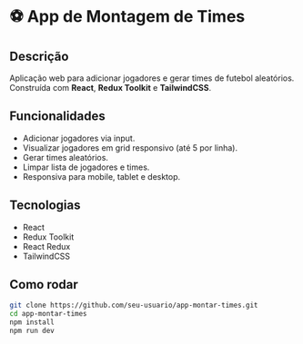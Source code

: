 # ⚽ App de Montagem de Times

## Descrição
Aplicação web para adicionar jogadores e gerar times de futebol aleatórios.  
Construída com **React**, **Redux Toolkit** e **TailwindCSS**.

## Funcionalidades
- Adicionar jogadores via input.
- Visualizar jogadores em grid responsivo (até 5 por linha).
- Gerar times aleatórios.
- Limpar lista de jogadores e times.
- Responsiva para mobile, tablet e desktop.

## Tecnologias
- React
- Redux Toolkit
- React Redux
- TailwindCSS

## Como rodar
```bash
git clone https://github.com/seu-usuario/app-montar-times.git
cd app-montar-times
npm install
npm run dev
